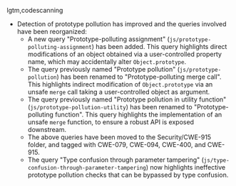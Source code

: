 lgtm,codescanning
* Detection of prototype pollution has improved and the queries involved have been reorganized:
  * A new query "Prototype-polluting assignment" (`js/prototype-polluting-assignment`) has been added. This query
  highlights direct modifications of an object obtained via a user-controlled property name, which may accidentally alter `Object.prototype`.
  * The query previously named "Prototype pollution" (`js/prototype-pollution`) has been renamed to "Prototype-polluting merge call".
  This highlights indirect modification of `Object.prototype` via an unsafe `merge` call taking a user-controlled object as argument.
  * The query previously named "Prototype pollution in utility function" (`js/prototype-pollution-utility`) has been renamed to "Prototype-polluting function".
  This query highlights the implementation of an unsafe `merge` function, to ensure a robust API is exposed downstream.
  * The above queries have been moved to the Security/CWE-915 folder, and tagged with CWE-079, CWE-094, CWE-400, and CWE-915.
  * The query "Type confusion through parameter tampering" (`js/type-confusion-through-parameter-tampering`) now highlights
  ineffective prototype pollution checks that can be bypassed by type confusion.
